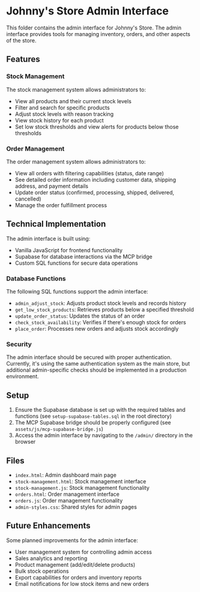 # Johnny's Store Admin Interface

This folder contains the admin interface for Johnny's Store. The admin interface provides tools for managing inventory, orders, and other aspects of the store.

## Features

### Stock Management

The stock management system allows administrators to:

- View all products and their current stock levels
- Filter and search for specific products
- Adjust stock levels with reason tracking
- View stock history for each product
- Set low stock thresholds and view alerts for products below those thresholds

### Order Management

The order management system allows administrators to:

- View all orders with filtering capabilities (status, date range)
- See detailed order information including customer data, shipping address, and payment details
- Update order status (confirmed, processing, shipped, delivered, cancelled)
- Manage the order fulfillment process

## Technical Implementation

The admin interface is built using:

- Vanilla JavaScript for frontend functionality
- Supabase for database interactions via the MCP bridge
- Custom SQL functions for secure data operations

### Database Functions

The following SQL functions support the admin interface:

- `admin_adjust_stock`: Adjusts product stock levels and records history
- `get_low_stock_products`: Retrieves products below a specified threshold
- `update_order_status`: Updates the status of an order
- `check_stock_availability`: Verifies if there's enough stock for orders
- `place_order`: Processes new orders and adjusts stock accordingly

### Security

The admin interface should be secured with proper authentication. Currently, it's using the same authentication system as the main store, but additional admin-specific checks should be implemented in a production environment.

## Setup

1. Ensure the Supabase database is set up with the required tables and functions (see `setup-supabase-tables.sql` in the root directory)
2. The MCP Supabase bridge should be properly configured (see `assets/js/mcp-supabase-bridge.js`)
3. Access the admin interface by navigating to the `/admin/` directory in the browser

## Files

- `index.html`: Admin dashboard main page
- `stock-management.html`: Stock management interface
- `stock-management.js`: Stock management functionality
- `orders.html`: Order management interface
- `orders.js`: Order management functionality
- `admin-styles.css`: Shared styles for admin pages

## Future Enhancements

Some planned improvements for the admin interface:

- User management system for controlling admin access
- Sales analytics and reporting
- Product management (add/edit/delete products)
- Bulk stock operations
- Export capabilities for orders and inventory reports
- Email notifications for low stock items and new orders 